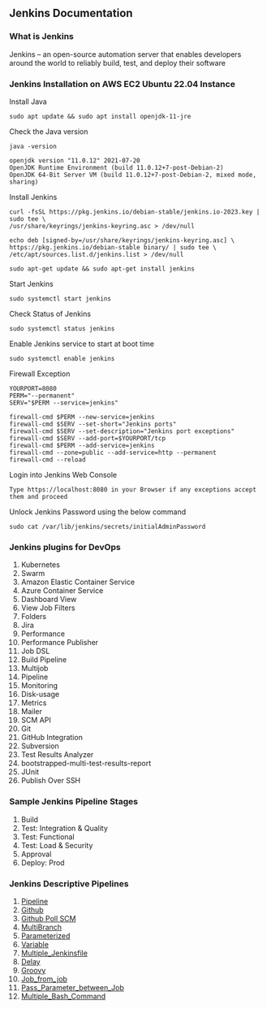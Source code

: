 ## Jenkins Documentation

### What is Jenkins

Jenkins – an open-source automation server that enables developers around the world to reliably build, test, and deploy their software

### Jenkins Installation on AWS EC2 Ubuntu 22.04 Instance

Install Java

    sudo apt update && sudo apt install openjdk-11-jre

Check the Java version

    java -version

    openjdk version "11.0.12" 2021-07-20
    OpenJDK Runtime Environment (build 11.0.12+7-post-Debian-2)
    OpenJDK 64-Bit Server VM (build 11.0.12+7-post-Debian-2, mixed mode, sharing)

Install Jenkins

    curl -fsSL https://pkg.jenkins.io/debian-stable/jenkins.io-2023.key | sudo tee \
    /usr/share/keyrings/jenkins-keyring.asc > /dev/null

    echo deb [signed-by=/usr/share/keyrings/jenkins-keyring.asc] \
    https://pkg.jenkins.io/debian-stable binary/ | sudo tee \
    /etc/apt/sources.list.d/jenkins.list > /dev/null

    sudo apt-get update && sudo apt-get install jenkins

Start Jenkins 

    sudo systemctl start jenkins

Check Status of Jenkins

    sudo systemctl status jenkins

Enable Jenkins service to start at boot time

    sudo systemctl enable jenkins

Firewall Exception

    YOURPORT=8080
    PERM="--permanent"
    SERV="$PERM --service=jenkins"

    firewall-cmd $PERM --new-service=jenkins
    firewall-cmd $SERV --set-short="Jenkins ports"
    firewall-cmd $SERV --set-description="Jenkins port exceptions"
    firewall-cmd $SERV --add-port=$YOURPORT/tcp
    firewall-cmd $PERM --add-service=jenkins
    firewall-cmd --zone=public --add-service=http --permanent
    firewall-cmd --reload

Login into Jenkins Web Console

    Type https://localhost:8080 in your Browser if any exceptions accept them and proceed

Unlock Jenkins Password using the below command

    sudo cat /var/lib/jenkins/secrets/initialAdminPassword

### Jenkins plugins for DevOps

1. Kubernetes
2. Swarm
3. Amazon Elastic Container Service
4. Azure Container Service
5. Dashboard View
6. View Job Filters
7. Folders
8. Jira
9. Performance
10. Performance Publisher
11. Job DSL
12. Build Pipeline
13. Multijob
14. Pipeline
15. Monitoring
16. Disk-usage
17. Metrics
18. Mailer
19. SCM API
20. Git
21. GitHub Integration
22. Subversion
23. Test Results Analyzer
24. bootstrapped-multi-test-results-report
25. JUnit
26. Publish Over SSH

### Sample Jenkins Pipeline Stages

1. Build 
2. Test: Integration & Quality
3. Test: Functional
4. Test: Load & Security
5. Approval
6. Deploy: Prod

### Jenkins Descriptive Pipelines

1. [Pipeline](https://github.com/savanarohit/Jenkins/blob/main/Jenkins_Descriptive_Pipeline/1_pipeline/Jenkinsfile)
2. [Github](https://github.com/savanarohit/Jenkins/blob/main/Jenkins_Descriptive_Pipeline/2_github/Jenkinsfile)
3. [Github Poll SCM](https://github.com/savanarohit/Jenkins/blob/main/Jenkins_Descriptive_Pipeline/3_github_poll_scm/Jenkinsfile)
4. [MultiBranch](https://github.com/savanarohit/Jenkins/blob/main/Jenkins_Descriptive_Pipeline/4_multibranch/Jenkinsfile)
5. [Parameterized](https://github.com/savanarohit/Jenkins/tree/main/Jenkins_Descriptive_Pipeline/5_parameterized)
6. [Variable](https://github.com/savanarohit/Jenkins/tree/main/Jenkins_Descriptive_Pipeline/6_variable)
7. [Multiple_Jenkinsfile](https://github.com/savanarohit/Jenkins/tree/main/Jenkins_Descriptive_Pipeline/7_multiple_jenkinsfile)
8. [Delay](https://github.com/savanarohit/Jenkins/blob/main/Jenkins_Descriptive_Pipeline/8_delay/Jenkinsfile)
9. [Groovy](https://github.com/savanarohit/Jenkins/tree/main/Jenkins_Descriptive_Pipeline/9_groovy)
10. [Job_from_job](https://github.com/savanarohit/Jenkins/blob/main/Jenkins_Descriptive_Pipeline/10_job_from_job/Jenkinsfile)
11. [Pass_Parameter_between_Job](https://github.com/savanarohit/Jenkins/blob/main/Jenkins_Descriptive_Pipeline/11_pass_parameter_between_job/Jenkinsfile)
12. [Multiple_Bash_Command](https://github.com/savanarohit/Jenkins/blob/main/Jenkins_Descriptive_Pipeline/12_multiline_bash_command/Jenkinsfile)